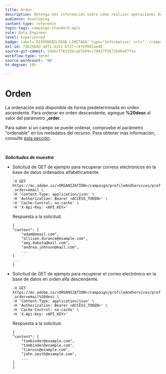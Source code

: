 ```yaml
---
title: Orden
description: Obtenga más información sobre cómo realizar operaciones de ordenación
audience: developing
content-type: reference
topic-tags: campaign-standard-apis
role: Data Engineer
level: Experienced
badge: label="DISPONIBILIDAD LIMITADA" type="Informative" url="../campaign-standard-migration-home.md" tooltip="Restringido a usuarios migrados por el Campaign Standard"
exl-id: 7db25b8d-a6f1-4151-bf37-c47e9991ae48
source-git-commit: 14d8cf78192bcad7b89cc70827f5672bd6e07f4a
workflow-type: tm+mt
source-wordcount: '98'
ht-degree: 10%

---
```


# Orden

La ordenación está disponible de forma predeterminada en orden ascendente. Para ordenar en orden descendente, agregue **%20desc** al valor del parámetro **_order**.

Para saber si un campo se puede ordenar, compruebe el parámetro &quot;ordenable&quot; en los metadatos del recurso. Para obtener más información, consulte [esta sección](metadata-mechanism.md).

<br/>

***Solicitudes de muestra***

* Solicitud de GET de ejemplo para recuperar correos electrónicos en la base de datos ordenados alfabéticamente.

  ```
  -X GET https://mc.adobe.io/<ORGANIZATION>/campaign/profileAndServices/profile/email?_order=email \
  -H 'Content-Type: application/json' \
  -H 'Authorization: Bearer <ACCESS_TOKEN>' \
  -H 'Cache-Control: no-cache' \
  -H 'X-Api-Key: <API_KEY>'
  ```

  Respuesta a la solicitud.

  ```
  {
  "content": [
      "adam@email.com",
      "allison.durance@example.com",
      "amy.dakota@mail.com",
      "andrea.johnson@mail.com",
      ...
  ]
  ...
  }
  ```

* Solicitud de GET de ejemplo para recuperar el correo electrónico en la base de datos en orden alfa descendente.

  ```
  -X GET https://mc.adobe.io/<ORGANIZATION>/campaign/profileAndServices/profile/email?_order=email%20desc \
  -H 'Content-Type: application/json' \
  -H 'Authorization: Bearer <ACCESS_TOKEN>' \
  -H 'Cache-Control: no-cache' \
  -H 'X-Api-Key: <API_KEY>'
  ```

  Respuesta a la solicitud.

  ```
  {
  "content": [
      "tombinder@example.com",
      "tombinder@example.com",
      "timross@example.com",
      "john.smith@example.com",
      ...
  ]
  }
  ```
